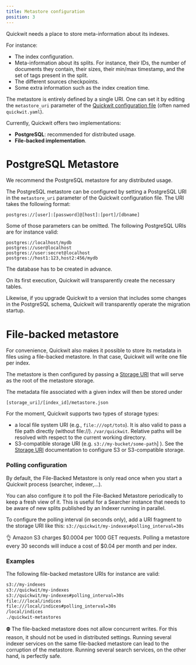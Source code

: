 ```yaml
---
title: Metastore configuration
position: 3
---
```


Quickwit needs a place to store meta-information about its indexes.

For instance:

- The index configuration.
- Meta-information about its splits. For instance, their IDs, the number of documents they contain, their sizes, their min/max timestamp, and the set of tags present in the split.
- The different sources checkpoints.
- Some extra information such as the index creation time.

The metastore is entirely defined by a single URI. One can set it by editing the `metastore_uri` parameter of the [Quickwit configuration file](./quickwit-config.md) (often named `quickwit.yaml`).

Currently, Quickwit offers two implementations:

- **PostgreSQL**: recommended for distributed usage.
- **File-backed implementation**.

# PostgreSQL Metastore

We recommend the PostgreSQL metastore for any distributed usage.

The PostgreSQL metastore can be configured by setting a PostgreSQL URI in the `metastore_uri` parameter of the Quickwit configuration file. The URI takes the following format:

```
postgres://[user]:[password]@[host]:[port]/[dbname]
```

Some of those parameters can be omitted. The following PostgreSQL URIs are for instance valid:

```
postgres://localhost/mydb
postgres://user@localhost
postgres://user:secret@localhost
postgres://host1:123,host2:456/mydb
```

The database has to be created in advance.

On its first execution, Quickwit will transparently create the necessary tables.

Likewise, if you upgrade Quickwit to a version that includes some changes in the PostgreSQL schema, Quickwit will transparently operate the migration startup.

# File-backed metastore

For convenience, Quickwit also makes it possible to store its metadata in files using a file-backed metastore. In that case, Quickwit will write one file per index.

The metastore is then configured by passing a [Storage URI](./storage-uri.md) that will serve as the root of the metastore storage.

The metadata file associated with a given index will then be stored under 

  `[storage_uri]/[index_id]/metastore.json`  

For the moment, Quickwit supports two types of storage types:

- a local file system URI (e.g., `file:///opt/toto`). It is also valid to pass a file path directly (without file://). `/var/quickwit`. Relative paths will be resolved with respect to the current working directory.
- S3-compatible storage URI (e.g. `s3://my-bucket/some-path`] ). See the [Storage URI](./storage-uri.md) documentation to configure S3 or S3-compatible storage.

### Polling configuration

By default, the File-Backed Metastore is only read once when you start a Quickwit process (searcher, indexer,...).

You can also configure it to poll the File-Backed Metastore periodically to keep a fresh view of it. This is useful for a Searcher instance that needs to be aware of new splits published by an Indexer running in parallel.

To configure the polling interval (in seconds only), add a URI fragment to the storage URI like this: `s3://quickwit/my-indexes#polling_interval=30s`

<aside>
👌 Amazon S3 charges $0.0004 per 1000 GET requests. Polling a metastore every 30 seconds will induce a cost of $0.04 per month and per index.

</aside>

### Examples

The following file-backed metastore URIs for instance are valid:

```markdown
s3://my-indexes
s3://quickwit/my-indexes
s3://quickwit/my-indexes#polling_interval=30s
file:///local/indices
file:///local/indices#polling_interval=30s
/local/indices
./quickwit-metastores
```

<aside>
⛔ The file-backed metastore does not allow concurrent writes. For this reason, it should not be used in distributed settings. 
Running several indexer services on the same file-backed metastore can lead to the corruption of the metastore.
Running several search services, on the other hand, is perfectly safe.

</aside>
